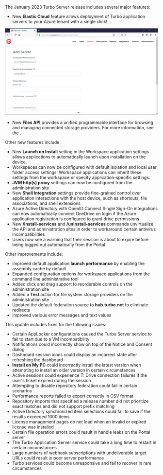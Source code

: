 The January 2023 Turbo Server release includes several major features:

- New **Elastic Cloud** feature allows deployment of Turbo application servers to your Azure tenant with a single click!

![Add Server](../../../images/add-server.png)
- New **Files API** provides a unified programmable interface for browsing and managing connected storage providers. For more information, see the .

Other new features include:

- New **Launch on Install** setting in the Workspace application settings allows applications to automatically launch upon installation on the device.
- Workspaces can now be configured with default isolation and local user folder access settings. Workspace applications can inherit these settings from the workspace or specify application-specific settings.
- **JVM http(s) proxy** settings can now be configured from the administration site
- New **Shell Integration** settings provide fine-grained control over application interactions with the host device, such as shortcuts, file associations, and shell extensions
- Azure Active Directory with OpenID Connect Single Sign-On integrations can now automatically connect OneDrive on login if the Azure application registration is configured to grant drive permissions
- New **/install-services** and **/uninstall-services** commands unvirtualize the API and administration sites in order to workaround certain antivirus incompatibilities
- Users now see a warning that their session is about to expire before being logged out automatically from the Portal

Other improvements include:

- Improved default application **launch performance** by enabling the assembly cache by default
- Expanded configuration options for workspace applications from the command line administrative tool
- Added click and drag support to reorderable controls on the administration site
- Added a **Test** action for file system storage providers on the administration site
- Updated the default federation source to **hub.turbo.net** to eliminate redirects
- Improved various error messages and text values

This update includes fixes for the following issues:

- Certain AppLocker configurations caused the Turbo Server service to fail to start due to a VM incompatibility
- Notifications could incorrectly show on top of the Notice and Consent dialog
- Dashboard session icons could display an incorrect state after refreshing the dashboard
- **Install on My PC** could incorrectly install the latest version when attempting to install an older version in certain circumstances
- Active sessions could experience T: Drive connection failures if the user's ticket expired during the session
- Attempting to disable repository federation could fail in certain scenarios
- Performance reports failed to export correctly in CSV format
- Repository imports that specified a release number did not prioritize exact matches and did not support prefix matching
- Active Directory synchronized item selections could fail to save if the results exceeded 1000 items
- License management pages do not load when an invalid or expired license was installed
- Certain file operation errors could result in handle leaks on the Portal server
- The Turbo Application Server service could take a long time to restart in certain circumstances
- Large numbers of webhook subscriptions with undeliverable target URLs could result in poor server performance
- Turbo services could become unresponsive and fail to recover in rare circumstances



